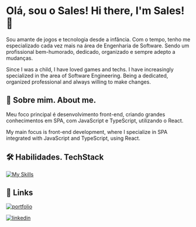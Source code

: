 
# Olá, sou o Sales!   Hi there, I'm Sales! 👋
Sou amante de jogos e tecnologia desde a infância. Com o tempo, tenho me especializado cada vez mais na área de Engenharia de Software. Sendo um profissional bem-humorado, dedicado, organizado e sempre adepto a mudanças.

Since I was a child, I have loved games and techs. I have increasingly specialized in the area of Software Engineering. Being a dedicated, organized professional and always willing to make changes.


## 🚀 Sobre mim.   About me.
Meu foco principal é desenvolvimento front-end, criando grandes conhecimentos em SPA, com  JavaScript e TypeScript, utilizando o React.

My main focus is front-end development, where I specialize in SPA integrated with JavaScript and TypeScript, using React.
## 🛠 Habilidades.  TechStack
[![My Skills](https://skillicons.dev/icons?i=react,ts,js,html,css,tailwind,bootstrap,sass,figma,nodejs&perline=5)](https://skillicons.dev)

## 🔗 Links
[![portfolio](https://img.shields.io/badge/my_portfolio-000?style=for-the-badge&logo=ko-fi&logoColor=white)](https://leandro-sales-portfolio.vercel.app/)

[![linkedin](https://img.shields.io/badge/linkedin-0A66C2?style=for-the-badge&logo=linkedin&logoColor=white)](https://www.linkedin.com/in/leandro-sales1/)
